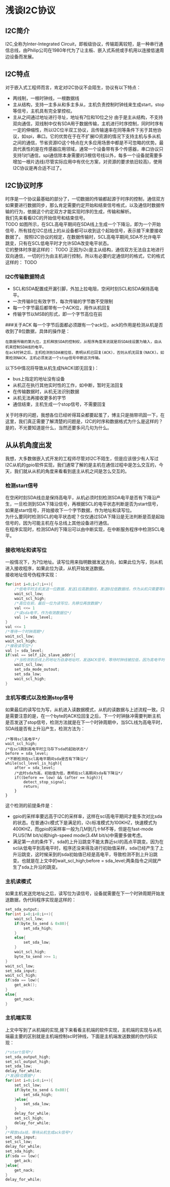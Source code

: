 # 浅谈I2C协议

## I2C简介
I2C,全称为Inter-Integrated Circuit，即板级协议，传输距离较短，是一种串行通信总线，由Philip公司在1980年代为了让主板、嵌入式系统或手机用以连接低速周边设备而发展。
## I2C特点
对于嵌入式工程师而言，肯定对I2C协议不会陌生，协议有以下特点：
* 两线制，一根时钟线，一根数据线
* 主从结构，支持一主多从和多主多从，主机负责控制时钟线来生成start，stop等信号，主机具有完全掌控权。
* 主从之间通过地址进行寻址，地址有7位和10位之分
由于是主从结构，不支持双向通信，双线制中仅有SDA用于数据传输，主机进行时序控制，同时时序有一定的伸缩性，所以I2C位半双工协议，且传输速率在同等条件下劣于其他协议，如spi，串口。它的优势在于在不扩展IO资源的情况下支持主机与多从机之间的通信，节省资源IO这个特点在大多应用场景中都是不可忽略的优势。最具代表性的是在传感器应用领域，通常一个设备带有多个传感器，串口协议只支持1对1通信，spi通信除本身需要的3根信号线以外，每多一个设备就需要多增加一根片选线(尽管实际应用中有优化方案，对资源的要求依旧较高)，使用I2C协议是再合适不过了。  

## I2C协议时序
时序是一个协议最基础的部分了，一切数据的传输都起源于时序的控制，通信双方如果要进行数据同步，那么肯定需要约定开始和结束信号格式，以及通信时数据传输的行为，依据这个约定双方才能实现时序的生成，传输和解析。  
我们先来看看I2C的开始信号和结束信号。  
TODO
如图所示，在SCL高电平期间在SDA线上生成一个下降沿，即为一个开始信号，所有挂在I2C总线上的从设备都可以收到这个起始信号，表示接下来要接收数据了。
按照I2C协议的规定，在数据传输时，SCL高电平期间,SDA不允许电平跳变，只有在SCL低电平时才允许SDA改变电平状态。  
它的整体时序是这样的：
TODO
正因为i2c是主从结构，通信双方无法自主地进行双向通信，一切的行为由主机进行控制，所以有必要约定通信时的格式，它的格式这样的：
TODO
### I2C传输数据特点
* SCL和SDA配置成开漏引脚，外加上拉电阻，空闲时刻SCL和SDA保持高电平。  
* 一次传输8位有效字节，每次传输的字节数不受限制  
* 每一个字节最后都带有一个ACK位，用作从机回复  
* 传输字节以MSB的形式，即一个字节高位在前  

###关于ACK
每一个字节后面都必须跟有一个ack位，ack的作用是检测从机是否收到了8位数据，具体的操作是：

    在数据传输的第九位，主机释放SDA的控制权，从程序角度来说就是将SDA线设置为输入，由从机来控制SDA线的电平。  
    在ack时钟之后，主机检测到SDA被拉低，表明从机已回复(ACK)，否则从机无回复(NACK)。如果检测NACK，主机必须发送一个stop信号中断这次传输。  

以下5中情况将导致从机生成NACK(即无回复)：
* bus上指定的地址没有设备
* 从机正在执行其他实时性的工作，如中断，暂时无法回复
* 在传输数据时，从机无法识别数据
* 从机无法再接收更多的字节
* 通信结束，主机生成一个stop信号，不需要回复


关于时序的问题，我想各位已经听得耳朵都要起茧了，博主只是捎带巩固一下，在这里，我们真正需要了解清楚的问题是，I2C的时序和数据格式为什么是这样的？  
是的，不光要知道是什么，当然还要多问几句为什么。  

## 从从机角度出发
我想，大多数做嵌入式开发的工程师尽管对I2C不陌生，但是应该很少有人写过I2C从机的gpio软件实现，我们通常了解的是主机在通信过程中是怎么交互的，今天，我们就从从机的角度来看看到底主从机之间是怎么交互的。  

### 检测start信号
在空闲时刻SDA线总是保持高电平，从机必须时刻检测SDA电平是否有下降沿产生，一旦检测到SDA下降沿信号，再根据SCL的电平状态判断是否为start信号，如果是start信号，开始接收下一个字节数据，作为地址和读写位。  
为什么要同时检测SCL的电平状态呢？仅仅通过SDA下降沿是无法判断是否是起始信号的，因为可能主机在与总线上其他设备进行通信。  
在程序实现时，检测SDA的下降沿可以由中断实现，在中断服务程序中检测SCL电平。  

### 接收地址和读写位
一般情况下，为7位地址。读写位用来指明数据发送方向，如果此位为写，则从机进入接收程序，如果此位为读，从机开始发送数据。  
接收地址信号伪程序实现：
```C
for(int i=0;i<7;i++){
    /*低电平时主机发送一位数据，发送1拉高数据线，发送0拉低数据线，作为从机只需要等待一个时钟周期，在高电平时立即读取数据*/
    wait_scl_low;
    wait_scl_high;
    /*高位在前，最后一位为读写位，先移位再放数据*/
    val <<= 1
    /*读sda电平，作为有效数据位*/
    val |= sda_level;
}
val <<= 1
/*等待一个时钟周期*/
wait_scl_low;
wait_scl_high;
/*接收读写位*/
val |= sda_level;
if(val == self_i2c_slave_addr){
    /*当检测到总线上的地址为自身地址时，发送ACK信号，等待时钟线被拉低，因为高电平时不能操作，从机配置SDA为输出，获得SDA的控制权，拉低SDA回复ACK*/
    wait_scl_low;
    set_sda_mode_outout;
    set_sda_low;
    wait_scl_high;
}
```

### 主机写模式以及检测stop信号
如果最后的读写位为写，从机进入读数据模式，从机的读数据与上述流程一致。只是需要注意的是，在一个byte的ACK位回复之后，下一个时钟脉冲需要判断主机是否发送了stop信号，检测方法就是在下一个时钟周期中，当SCL线为高电平时，SDA线是否有上升沿产生，检测方法为：

    /*等待scl高电平*/
    wait_scl_high;
    /*在scl跳到高电平时立马存下sda的起始状态*/
    before = sda_level;
    /*不断检测在scl高电平期间sda是否有下降沿*/
    while(scl_level_is_high){
        after = sda_level;
        /*此时sda为高，初始值为低，表明在scl高期间sda有下降沿*/
        if((before == low) && (after == high)){
            detect_stop_signal;
            return;
        }
    }
这个检测的前提条件是：
* gpio的采样率要远高于I2C的采样率，这样在scl高电平期间才能多次对比sda的状态。在普通i2c模式下是满足的，i2c标准模式为100KHZ，快速模式为400KHZ，而gpio的采样率一般为几M到几十M不等，但是在fast-mode PLUS(1M bit/s)和high-speed mode(3.4M bit/s)中需要多做考虑。  
* 满足第一点的条件下，sda的上升沿跳变不能太靠近scl的高点平跳变。因为在scl从低电平到高电平时，程序还没来得及进行初始值采样，sda已经产生了上升沿跳变，这时候采到的sda初始值已经是高电平，导致检测不到上升沿跳变。也就是在上文中的wait_scl_high;before = sda_level;两条指令之间就产生了sda上升沿的跳变。

### 主机读模式
如果主机发送完地址之后，读写位为读信号，设备就需要在下一个时钟周期开始发送数据，伪代码程序实现是这样的：
```C
set_sda_output;
for(int i=0;i<8;i++){
    wait_scl_low;
    if(byte_to_send & 0x80){
        set_sda_high;
    }
    else{
        set_sda_low;
    }
    wait_scl_high;
    byte_to_send >>= 1;
}
wait_scl_low;
set_sda_input;
wait_scl_high;
if(sda == low){
    get_ack();
}
else{
    get_nack;
}
```

### 主机端实现
上文中写到了从机端的实现,接下来看看主机端的软件实现，主机端的实现与从机端最主要的区别就是主机端控制scl时钟线，下面是主机端发送数据的伪代码实现：
```C
/*start信号*/
set_sda_output_high;
set_scl_output_high;
set_sda_low;
delay_for_while;
/*发送8位数据*/
for(int i=0;i<8;i++){
    set_scl_low;
    if(byte_to_send & 0x80){
        set_sda_high;
    }else{
        set_sda_low;
    }
    delay_for_while;
    set_scl_high;
    delay_for_while;
}
/*释放sda线，等待从机生成ack信号*/
set_sda_input;
set_scl_low;
delay_for_while;
set_sda_high;
if(sda == low){
    get_ack;
}else{
    get_nack;
}
delay_for_while;
```










